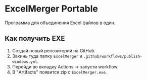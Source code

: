 ﻿# ExcelMerger Portable

Программа для объединения Excel файлов в один.

## Как получить EXE

1. Создай новый репозиторий на GitHub.
2. Закинь туда папку `ExcelMerger` и `.github/workflows/publish-windows.yml`.
3. Перейди во вкладку Actions → запусти workflow.
4. В "Artifacts" появится zip с `ExcelMerger.exe`.
